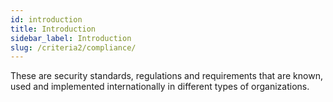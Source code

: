 ```yaml
---
id: introduction
title: Introduction
sidebar_label: Introduction
slug: /criteria2/compliance/
---
```


These are security standards,
regulations and requirements
that are known, used and implemented internationally
in different types of organizations.
